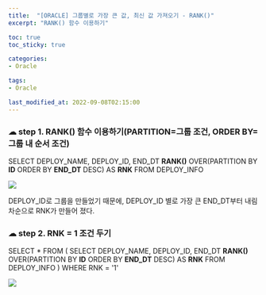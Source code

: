 ```yaml
---
title:  "[ORACLE] 그룹별로 가장 큰 값, 최신 값 가져오기 - RANK()"
excerpt: "RANK() 함수 이용하기"

toc: true
toc_sticky: true

categories:
- Oracle

tags:
- Oracle

last_modified_at: 2022-09-08T02:15:00
---
```



### ☁ step 1. RANK() 함수 이용하기(PARTITION=그룹 조건, ORDER BY=그룹 내 순서 조건)

SELECT DEPLOY_NAME, DEPLOY_ID, END_DT
**RANK()** OVER(PARTITION BY **ID** ORDER BY **END_DT** DESC) AS **RNK**
FROM DEPLOY_INFO

![](https://velog.velcdn.com/images/ingyeomnote/post/8590b5ea-a5f4-49d6-9a95-765e183d696e/image.png)



DEPLOY_ID로 그룹을 만들었기 때문에, DEPLOY_ID 별로 가장 큰 END_DT부터 내림차순으로 RNK가 만들어 졌다.

### ☁ step 2. RNK = 1 조건 두기

SELECT *
FROM ( SELECT DEPLOY_NAME, DEPLOY_ID, END_DT
**RANK()** OVER(PARTITION BY **ID** ORDER BY **END_DT** DESC) AS **RNK**
FROM DEPLOY_INFO )
WHERE RNK = '1'

![](https://velog.velcdn.com/images/ingyeomnote/post/9b1f9c55-6eb0-41e4-8712-c8be04270661/image.png)
